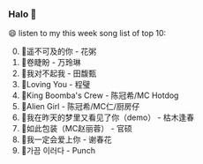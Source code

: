 

### Halo 👋

😄 listen to my this week song list of top 10:

0. 🌈遥不可及的你 - 花粥
1. 🌈卷睫盼 - 万玲琳
2. 🌈我对不起我 - 田馥甄
3. 🌈Loving You - 程璧
4. 🌈King Boomba's Crew - 陈冠希/MC Hotdog
5. 🌈Alien Girl - 陈冠希/MC仁/厨房仔
6. 🌈我在昨天的梦里又看见了你（demo） - 枯木逢春
7. 🌈如此包装（MC赵丽蓉） - 官硕
8. 🌈我一定会爱上你 - 谢春花
9. 🌈가끔 이러다 - Punch

